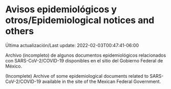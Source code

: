 # Avisos epidemiológicos y otros/Epidemiological notices and others

Última actualización/Last update: 2022-02-03T00:47:41-06:00

Archivo (incompleto) de algunos documentos epidemiológicos relacionados con SARS-CoV-2/COVID-19 disponibles en el sitio del Gobierno Federal de México.

(Incomplete) Archive of some epidemiological documents related to SARS-CoV-2/COVID-19 available in the site of the Mexican Federal Government.
